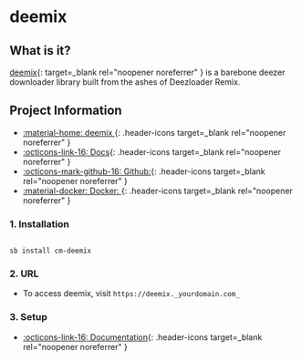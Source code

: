 # deemix

## What is it?

[deemix](https://deemix.app/){: target=_blank rel="noopener noreferrer" } is a barebone deezer downloader library built from the ashes of Deezloader Remix.

## Project Information

- [:material-home: deemix ](https://deemix.app/){: .header-icons target=_blank rel="noopener noreferrer" }
- [:octicons-link-16: Docs](https://gitlab.com/Bockiii/deemix-docker){: .header-icons target=_blank rel="noopener noreferrer" }
- [:octicons-mark-github-16: Github:](https://gitlab.com/Bockiii/deemix-docker){: .header-icons target=_blank rel="noopener noreferrer" }
- [:material-docker: Docker: ](https://gitlab.com/Bockiii/deemix-docker){: .header-icons target=_blank rel="noopener noreferrer" }

### 1. Installation

``` shell

sb install cm-deemix

```

### 2. URL

- To access deemix, visit `https://deemix._yourdomain.com_`

### 3. Setup

- [:octicons-link-16: Documentation](https://gitlab.com/Bockiii/deemix-docker){: .header-icons target=_blank rel="noopener noreferrer" }
